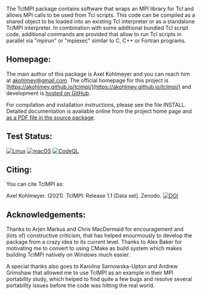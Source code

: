 The TclMPI package  contains software that wraps  an MPI library for Tcl
and allows MPI  calls to  be  used from  Tcl scripts.  This code can  be
compiled as   a  shared object   to   be loaded   into  an existing  Tcl
interpreter  or as a  standalone TclMPI interpreter. In combination with
some additional  bundled   Tcl script  code,  additional  commands   are
provided that   allow to run   Tcl scripts in  parallel via  "mpirun" or
"mpiexec" similar to C, C++ or Fortran programs.

## Homepage:

The main author of this package is Axel Kohlmeyer  and you can reach him
at <akohlmey@gmail.com>.  The  official  homepage  for this  project  is
[https://akohlmey.github.io/tclmpi/](https://akohlmey.github.io/tclmpi/)
and development is [hosted on GitHub](https://github.com/akohlmey/tclmpi/).

For compilation   and  installation instructions,  please see   the file
INSTALL.   Detailed documentation is   available online from the project
home page and [as a PDF file in the source package](https://github.com/akohlmey/tclmpi/blob/master/tclmpi_docs.pdf).

## Test Status:

[![Linux](https://github.com/akohlmey/tclmpi/actions/workflows/unittest-linux.yml/badge.svg?branch=master)](https://github.com/akohlmey/tclmpi/actions/workflows/unittest-linux.yml)
[![macOS](https://github.com/akohlmey/tclmpi/actions/workflows/unittest-macos.yml/badge.svg?branch=master)](https://github.com/akohlmey/tclmpi/actions/workflows/unittest-macos.yml)
[![CodeQL](https://github.com/akohlmey/tclmpi/actions/workflows/codeql-analysis.yml/badge.svg?branch=master)](https://github.com/akohlmey/tclmpi/actions/workflows/codeql-analysis.yml)

## Citing:

You can cite TclMPI as:

Axel Kohlmeyer. (2021). TclMPI: Release 1.1 [Data set]. Zenodo. [![DOI](https://www.zenodo.org/badge/4368856.svg)](https://www.zenodo.org/badge/latestdoi/4368856)

## Acknowledgements:

Thanks to Arjen Markus and Chris MacDermaid  for encouragement and (lots
of) constructive criticism, that has  helped enourmously  to develop the
package  from a crazy idea to its current  level.  Thanks to  Alex Baker
for motivating me to convert to using CMake as build system which makes
building TclMPI natively on Windows much easier.

A special thanks also
goes to Karolina Sarnowska-Upton and  Andrew Grimshaw that allowed me to
use TclMPI as an example in their MPI portability study, which helped to
find quite a few bugs and  resolve several portability issues before the
code was hitting the real world.

